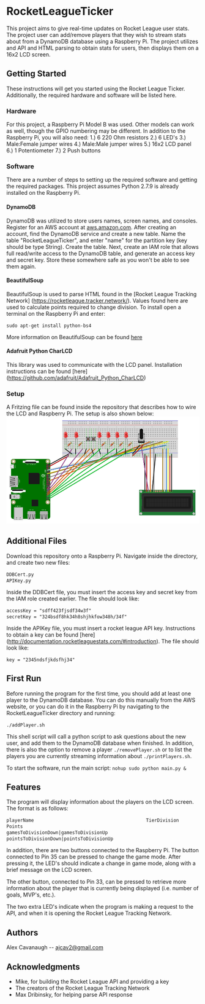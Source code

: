 # RocketLeagueTicker
This project aims to give real-time updates on Rocket League user stats. The project user can add/remove players that they wish to stream stats about from a DynamoDB database using a Raspberry Pi. The project utilizes and API and HTML parsing to obtain stats for users, then displays them on a 16x2 LCD screen.

## Getting Started
These instructions will get you started using the Rocket League Ticker. Additionally, the required hardware and software will be listed here.

### Hardware
For this project, a Raspberry Pi Model B was used. Other models can work as well, though the GPIO numbering may be different. In addition to the Raspberry Pi, you will also need:
  1.) 6 220 Ohm resistors
  2.) 6 LED's
  3.) Male:Female jumper wires
  4.) Male:Male jumper wires
  5.) 16x2 LCD panel
  6.) 1 Potentiometer
  7.) 2 Push buttons

### Software
There are a number of steps to setting up the required software and getting the required packages. This project assumes Python 2.7.9 is already installed on the Raspberry Pi.

#### DynamoDB
DynamoDB was utilized to store users names, screen names, and consoles. Register for an AWS account at [aws.amazon.com](aws.amazon.com). After creating an account, find the DynamoDB service and create a new table. Name the table "RocketLeagueTicker", and enter "name" for the partition key (key should be type String). Create the table. Next, create an IAM role that allows full read/write access to the DynamoDB table, and generate an access key and secret key. Store these somewhere safe as you won't be able to see them again.

#### BeautifulSoup
BeautifulSoup is used to parse HTML found in the [Rocket League Tracking Network] (https://rocketleague.tracker.network/). Values found here are used to calculate points required to change division. To install open a terminal on the Raspberry Pi and enter:
```
sudo apt-get install python-bs4
```
More information on BeautifulSoup can be found [here](https://www.crummy.com/software/BeautifulSoup/bs4/doc/#)

#### Adafruit Python CharLCD
This library was used to communicate with the LCD panel. Installation instructions can be found [here] (https://github.com/adafruit/Adafruit_Python_CharLCD)

### Setup
A Fritzing file can be found inside the repository that describes how to wire the LCD and Raspberry Pi. The setup is also shown below:
![alt text][schematic]

[schematic]: https://github.com/ajcav2/RocketLeagueTicker/blob/master/RocketLeagueTickerSchematic.PNG "Ticker Schematic"


## Additional Files
Download this repository onto a Raspberry Pi. Navigate inside the directory, and create two new files:
```
DDBCert.py
APIKey.py
```
Inside the DDBCert file, you must insert the access key and secret key from the IAM role created earlier. The file should look like:
```
accessKey = "sdff423fjsdf34w3f"
secretKey = "324bsdf8hk34h8shjhkfow348h/34f"
```
Inside the APIKey file, you must insert a rocket league API key. Instructions to obtain a key can be found [here] (http://documentation.rocketleaguestats.com/#introduction). The file should look like:
```
key = "2345ndsfjkdsfhj34"
```
## First Run
Before running the program for the first time, you should add at least one player to the DynamoDB database. You can do this manually from the AWS website, or you can do it in the Raspberry Pi by navigating to the RocketLeagueTicker directory and running:
```
./addPlayer.sh
```
This shell script will call a python script to ask questions about the new user, and add them to the DynamoDB database when finished. In addition, there is also the option to remove a player `./removePlayer.sh` or to list the players you are currently streaming information about `./printPlayers.sh`. 

To start the software, run the main script:
```nohup sudo python main.py &```

## Features
The program will display information about the players on the LCD screen. The format is as follows:
```
playerName                                         TierDivision      Points
gamesToDivisionDown|gamesToDivisionUp     pointsToDivisionDown|pointsToDivisionUp
```
In addition, there are two buttons connected to the Raspberry Pi. The button connected to Pin 35 can be pressed to change the game mode. After pressing it, the LED's should indicate a change in game mode, along with a brief message on the LCD screen. 

The other button, connected to Pin 33, can be pressed to retrieve more information about the player that is currently being displayed (i.e. number of goals, MVP's, etc.). 

The two extra LED's indicate when the program is making a request to the API, and when it is opening the Rocket League Tracking Network. 

## Authors
Alex Cavanaugh -- ajcav2@gmail.com

## Acknowledgments
+ Mike, for building the Rocket League API and providing a key
+ The creators of the Rocket League Tracking Network
+ Max Dribinsky, for helping parse API response
